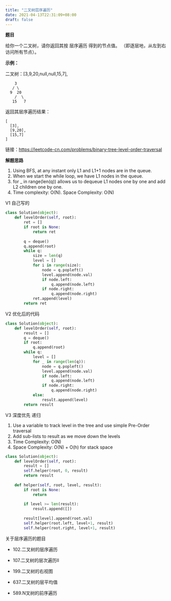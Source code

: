 ```yaml
---
title: "二叉树层序遍历"
date: 2021-04-13T22:31:09+08:00
draft: false
---
```


**题目**

给你一个二叉树，请你返回其按 层序遍历 得到的节点值。 （即逐层地，从左到右访问所有节点）。

**示例：**

二叉树：[3,9,20,null,null,15,7],

```
    3
   / \
  9  20
    /  \
   15   7
```
返回其层序遍历结果：
```
[
  [3],
  [9,20],
  [15,7]
]
```

链接：https://leetcode-cn.com/problems/binary-tree-level-order-traversal


**解题思路**

1. Using BFS, at any instant only L1 and L1+1 nodes are in the queue.
2. When we start the while loop, we have L1 nodes in the queue.
3. for _ in range(len(q)) allows us to dequeue L1 nodes one by one and add L2 children one by one.
4. Time complexity: O(N). Space Complexity: O(N)

V1 自己写的

```python
class Solution(object):
    def levelOrder(self, root):
        ret = []
        if root is None:
            return ret
        
        q = deque()
        q.append(root)
        while q:
            size = len(q)
            level = []
            for i in range(size):
                node = q.popleft()
                level.append(node.val)
                if node.left:
                    q.append(node.left)
                if node.right:
                    q.append(node.right)
            ret.append(level)
        return ret
```

V2 优化后的代码

```python
class Solution(object):
    def levelOrder(self, root):
        result = []
        q = deque()
        if root:
            q.append(root)
        while q:
            level = []
            for _ in range(len(q)):
                node = q.popleft()
                level.append(node.val)
                if node.left:
                    q.append(node.left)
                if node.right:
                    q.append(node.right)
            else:
                result.append(level)
        return result
```

V3 深度优先 递归

1. Use a variable to track level in the tree and use simple Pre-Order traversal
2. Add sub-lists to result as we move down the levels
3. Time Complexity: O(N)
4. Space Complexity: O(N) + O(h) for stack space

```python
class Solution(object):
    def levelOrder(self, root):
        result = []
        self.helper(root, 0, result)
        return result
    
    def helper(self, root, level, result):
        if root is None:
            return
        
        if level >= len(result):
            result.append([])
        
        result[level].append(root.val)
        self.helper(root.left, level+1, result)
        self.helper(root.right, level+1, result)
```

关于层序遍历的题目

* 102.二叉树的层序遍历

* 107.二叉树的层次遍历II

* 199.二叉树的右视图

* 637.二叉树的层平均值

* 589.N叉树的前序遍历